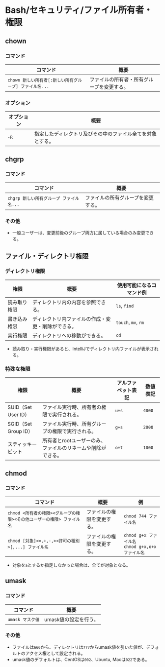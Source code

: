 # Bash/セキュリティ/ファイル所有者・権限

## chown

### コマンド

|コマンド|概要|
|---|---|
|`chown 新しい所有者[:新しい所有グループ] ファイル名...`|ファイルの所有者・所有グループを変更する。|

### オプション

|オプション|概要|
|---|---|
|`-R`|指定したディレクトリ及びその中のファイル全てを対象とする。|

## chgrp

### コマンド

| コマンド                                 | 概要                               |
| ---------------------------------------- | ---------------------------------- |
| `chgrp 新しい所有グループ ファイル名...` | ファイルの所有グループを変更する。 |

### その他

- 一般ユーザーは、変更前後のグループ両方に属している場合のみ変更できる。

## ファイル・ディレクトリ権限

### ディレクトリ権限

| 権限         | 概要                                               | 使用可能になるコマンド例 |
| ------------ | -------------------------------------------------- | ------------------------ |
| 読み取り権限 | ディレクトリ内の内容を参照できる。                 | `ls`, `find`             |
| 書き込み権限 | ディレクトリ内ファイルの作成・変更・削除ができる。 | `touch`, `mv`, `rm`      |
| 実行権限     | ディレクトリへの移動ができる。                     | `cd`                     |

- 読み取り・実行権限があると、IntelliJでディレクトリ内ファイルが表示される。

### 特殊な権限

| 権限                 | 概要                                                         | アルファベット表記 | 数値表記 |
| -------------------- | ------------------------------------------------------------ | ------------------ | -------- |
| SUID（Set User ID）  | ファイル実行時、所有者の権限で実行される。                   | `u+s`              | `4000`   |
| SGID（Set Group ID） | ファイル実行時、所有グループの権限で実行される。             | `g+s`              | `2000`   |
| スティッキービット   | 所有者とrootユーザーのみ、ファイルのリネームや削除ができる。 | `o+t`              | `1000`   |

## chmod

### コマンド

|コマンド|概要|例|
|---|---|---|
|`chmod <所有者の権限><グループの権限><その他ユーザーの権限> ファイル名`|ファイルの権限を変更する。|`chmod 744 ファイル名`|
|`chmod [対象]<=,+,-,><許可の種別>[,...] ファイル名`|ファイルの権限を変更する。|`chmod g+x ファイル名`<br />`chmod g+x,o+x ファイル名`|

- 対象を`a`とするか指定しなかった場合は、全てが対象となる。

## umask

### コマンド

|コマンド|概要|
|---|---|
|`umask マスク値`|umask値の設定を行う。|

### その他

- ファイルは`666`から、ディレクトリは`777`からumask値を引いた値が、デフォルトのアクセス権として設定される。
- umask値のデフォルトは、CentOSは`002`、Ubuntu, Macは`022`である。
